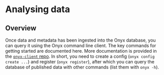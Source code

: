 # Analysing data

## Overview

Once data and metadata has been ingested into the Onyx database, you
can query it using the Onyx command line client.  The key commands
for getting started are documented here.
More documentation is provided in the
[`onyx-client` repo](https://github.com/CLIMB-TRE/onyx-client).
In short, you need to create a config (`onyx config create ...`) and
register (`onyx register`), after which you can query the database
of published data with other commands (list them with `onyx -h`).
